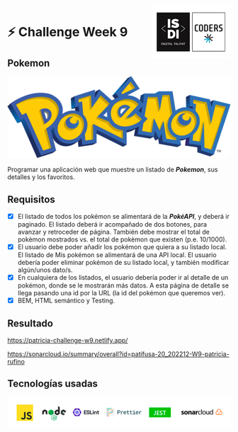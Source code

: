 <img align="right" width="179" height="118" alt="ISDI CODER LOGO" src="/dist/assets/isdi_logo_hq.jpg">

# :zap: Challenge Week 9

## Pokemon

![POKEMON LOGO](/dist/assets/pokemon-logo.svg)

Programar una aplicación web que muestre un listado de **_Pokemon_**, sus detalles y los favoritos.

## Requisitos

-   [x] El listado de todos los pokémon se alimentará de la **_PokéAPI_**, y deberá ir paginado. El listado deberá ir acompañado de dos botones, para avanzar y retroceder de página. También debe mostrar el total de pokèmon mostrados vs. el total de pokèmon que existen (p.e. 10/1000).
-   [x] El usuario debe poder añadir los pokémon que quiera a su listado local. El listado de Mis pokémon se alimentará de una API local. El usuario debería poder eliminar pokémon de su listado local, y también modificar algún/unos dato/s.
-   [x] En cualquiera de los listados, el usuario debería poder ir al detalle de un pokémon, donde se le mostrarán más datos. A esta página de detalle se llega pasando una id por la URL (la id del pokémon que queremos ver).
-   [x] BEM, HTML semántico y Testing.

## Resultado

https://patricia-challenge-w9.netlify.app/

https://sonarcloud.io/summary/overall?id=patifusa-20_202212-W9-patricia-rufino

## Tecnologías usadas

![Logos of used technologies](/dist/assets/tech_logos_v2.jpg)
